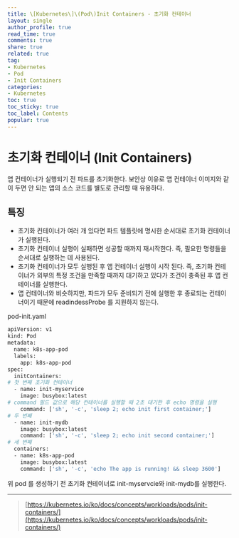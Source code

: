 ```yaml
---
title: \[Kubernetes\]\(Pod\)Init Containers - 초기화 컨테이너
layout: single
author_profile: true
read_time: true
comments: true
share: true
related: true
tag:
- Kubernetes
- Pod
- Init Containers
categories:
- Kubernetes
toc: true
toc_sticky: true
toc_label: Contents
popular: true
---
```

# 초기화 컨테이너 (Init Containers)
앱 컨테이너가 실행되기 전 파드를 초기화한다. 보안상 이유로 앱 컨테이너 이미지와 같이 두면 안 되는 앱의 소스 코드를 별도로 관리할 때 유용하다.

## 특징

- 초기화 컨테이너가 여러 개 있다면 파드 템플릿에 명시한 순서대로 초기화 컨테이너가 실행된다.
- 초기화 컨테이너 실행이 실패하면 성공할 때까지 재시작한다. 즉, 필요한 명령들을 순서대로 실행하는 데 사용된다.
- 초기화 컨테이너가 모두 실행된 후 앱 컨테이너 실행이 시작 된다. 즉, 초기화 컨테이너가 외부의 특정 조건을 만족할 때까지 대기하고 있다가 조건이 충족된 후 앱 컨테이너를 실행한다.
- 앱 컨테이너와 비슷하지만, 파드가 모두 준비되기 전에 실행한 후 종료되는 컨테이너이기 때문에  readindessProbe 를 지원하지 않는다.

pod-init.yaml

```bash
apiVersion: v1
kind: Pod
metadata:
  name: k8s-app-pod
  labels:
    app: k8s-app-pod
spec:
  initContainers:
# 첫 번째 초기화 컨테이너
  - name: init-myservice
    image: busybox:latest
# command 필드 값으로 해당 컨테이너를 실행할 때 2초 대기한 후 echo 명령을 실행
    command: ['sh', '-c', 'sleep 2; echo init first container;']
# 두 번째
  - name: init-mydb
    image: busybox:latest
    command: ['sh', '-c', 'sleep 2; echo init second container;']
# 세 번째
  containers:
  - name: k8s-app-pod
    image: busybox:latest
    command: ['sh', '-c', 'echo The app is running! && sleep 3600']
```

위 pod 를 생성하기 전 초기화 컨테이너로 init-myservcie와 init-mydb를 실행한다.

---

> [https://kubernetes.io/ko/docs/concepts/workloads/pods/init-containers/](https://kubernetes.io/ko/docs/concepts/workloads/pods/init-containers/)
>